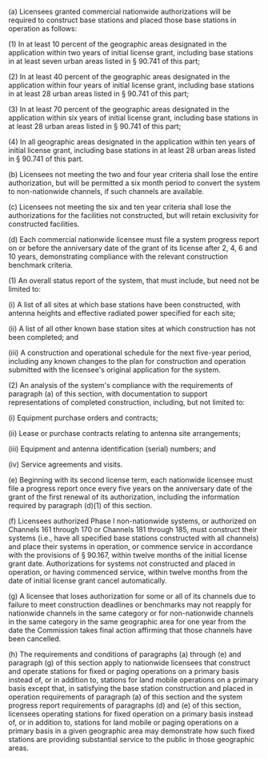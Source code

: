 (a) Licensees granted commercial nationwide authorizations will be required to construct base stations and placed those base stations in operation as follows:

(1) In at least 10 percent of the geographic areas designated in the application within two years of initial license grant, including base stations in at least seven urban areas listed in § 90.741 of this part;

(2) In at least 40 percent of the geographic areas designated in the application within four years of initial license grant, including base stations in at least 28 urban areas listed in § 90.741 of this part;

(3) In at least 70 percent of the geographic areas designated in the application within six years of initial license grant, including base stations in at least 28 urban areas listed in § 90.741 of this part;

(4) In all geographic areas designated in the application within ten years of initial license grant, including base stations in at least 28 urban areas listed in § 90.741 of this part.

(b) Licensees not meeting the two and four year criteria shall lose the entire authorization, but will be permitted a six month period to convert the system to non-nationwide channels, if such channels are available.
                                

(c) Licensees not meeting the six and ten year criteria shall lose the authorizations for the facilities not constructed, but will retain exclusivity for constructed facilities.

(d) Each commercial nationwide licensee must file a system progress report on or before the anniversary date of the grant of its license after 2, 4, 6 and 10 years, demonstrating compliance with the relevant construction benchmark criteria.

(1) An overall status report of the system, that must include, but need not be limited to:

(i) A list of all sites at which base stations have been constructed, with antenna heights and effective radiated power specified for each site;

(ii) A list of all other known base station sites at which construction has not been completed; and

(iii) A construction and operational schedule for the next five-year period, including any known changes to the plan for construction and operation submitted with the licensee's original application for the system.

(2) An analysis of the system's compliance with the requirements of paragraph (a) of this section, with documentation to support representations of completed construction, including, but not limited to:

(i) Equipment purchase orders and contracts;

(ii) Lease or purchase contracts relating to antenna site arrangements;

(iii) Equipment and antenna identification (serial) numbers; and

(iv) Service agreements and visits.

(e) Beginning with its second license term, each nationwide licensee must file a progress report once every five years on the anniversary date of the grant of the first renewal of its authorization, including the information required by paragraph (d)(1) of this section.

(f) Licensees authorized Phase I non-nationwide systems, or authorized on Channels 161 through 170 or Channels 181 through 185, must construct their systems (i.e., have all specified base stations constructed with all channels) and place their systems in operation, or commence service in accordance with the provisions of § 90.167, within twelve months of the initial license grant date. Authorizations for systems not constructed and placed in operation, or having commenced service, within twelve months from the date of initial license grant cancel automatically.

(g) A licensee that loses authorization for some or all of its channels due to failure to meet construction deadlines or benchmarks may not reapply for nationwide channels in the same category or for non-nationwide channels in the same category in the same geographic area for one year from the date the Commission takes final action affirming that those channels have been cancelled.

(h) The requirements and conditions of paragraphs (a) through (e) and paragraph (g) of this section apply to nationwide licensees that construct and operate stations for fixed or paging operations on a primary basis instead of, or in addition to, stations for land mobile operations on a primary basis except that, in satisfying the base station construction and placed in operation requirements of paragraph (a) of this section and the system progress report requirements of paragraphs (d) and (e) of this section, licensees operating stations for fixed operation on a primary basis instead of, or in addition to, stations for land mobile or paging operations on a primary basis in a given geographic area may demonstrate how such fixed stations are providing substantial service to the public in those geographic areas.

